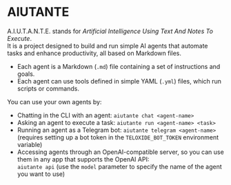 # AIUTANTE
A.I.U.T.A.N.T.E. stands for _Artificial Intelligence Using Text And Notes To Execute_.  
It is a project designed to build and run simple AI agents that automate tasks and enhance productivity, all based on Markdown files.

- Each agent is a Markdown (`.md`) file containing a set of instructions and goals.
- Each agent can use tools defined in simple YAML (`.yml`) files, which run scripts or commands.

You can use your own agents by:

- Chatting in the CLI with an agent: `aiutante chat <agent-name>`
- Asking an agent to execute a task: `aiutante run <agent-name> <task>`
- Running an agent as a Telegram bot: `aiutante telegram <agent-name>`  
  (requires setting up a bot token in the `TELOXIDE_BOT_TOKEN` environment variable)
- Accessing agents through an OpenAI-compatible server, so you can use them in any app that supports the OpenAI API:  
  `aiutante api` (use the `model` parameter to specify the name of the agent you want to use)
